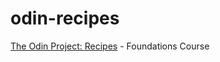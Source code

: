 # odin-recipes
[The Odin Project: Recipes](https://www.theodinproject.com/lessons/foundations-recipes) - Foundations Course 